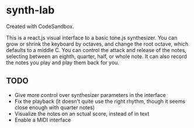 # synth-lab
Created with CodeSandbox.

This is a react.js visual interface to a basic tone.js synthesizer. You can grow or shrink the keyboard by octaves, and change the root octave, which defaults to a middle C. You can control the attack and release of the notes, selecting between an eighth, quarter, half, or whole note. It can also record the notes you play and play them back for you.

## TODO

- Give more control over synthesizer parameters in the interface
- Fix the playback (it doesn't quite use the right rhythm, though it seems close enough with quarter notes) 
- Visualize the notes on an sctual score, instead of in text
- Enable a MIDI interface
